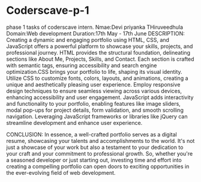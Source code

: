 # Coderscave-p-1
phase 1 tasks of coderscave intern.
Nmae:Devi priyanka THiruveedhula Domain:Web development Duration:17th May - 17th June 
DESCRIPTION:
Creating a dynamic and engaging portfolio using HTML, CSS, and JavaScript offers a powerful platform to showcase your skills, projects, and professional journey. HTML provides the structural foundation, delineating sections like About Me, Projects, Skills, and Contact. Each section is crafted with semantic tags, ensuring accessibility and search engine optimization.CSS brings your portfolio to life, shaping its visual identity. Utilize CSS to customize fonts, colors, layouts, and animations, creating a unique and aesthetically pleasing user experience. Employ responsive design techniques to ensure seamless viewing across various devices, enhancing accessibility and user engagement. JavaScript adds interactivity and functionality to your portfolio, enabling features like image sliders, modal pop-ups for project details, form validation, and smooth scrolling navigation. Leveraging JavaScript frameworks or libraries like jQuery can streamline development and enhance user experience.

CONCLUSION: In essence, a well-crafted portfolio serves as a digital resume, showcasing your talents and accomplishments to the world. It's not just a showcase of your work but also a testament to your dedication to your craft and your commitment to professional growth. So, whether you're a seasoned developer or just starting out, investing time and effort into creating a compelling portfolio can open doors to exciting opportunities in the ever-evolving field of web development.
